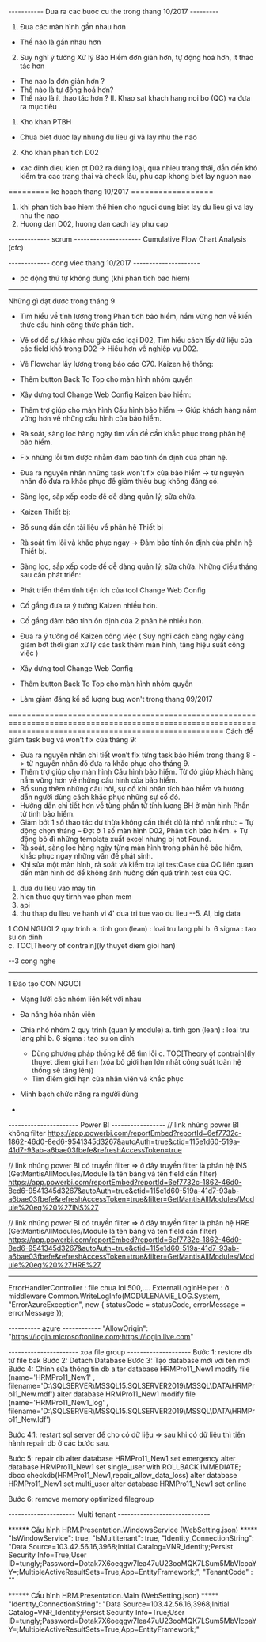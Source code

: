 
----------- Dua ra cac buoc cu the trong thang 10/2017 ---------
1. Đưa các màn hình gần nhau hơn
 - Thế nào là gần nhau hơn
2. Suy nghĩ ý tưởng Xử lý Bảo Hiểm đơn giản hơn, tự động hoá hơn, ít thao tác hơn
 - The nao la đơn giản hơn ?
 - Thế nào là tự động hoá hơn?
 - Thế nào là ít thao tác hơn ?
II. Khao sat khach hang noi bo (QC) va đưa ra mục tiêu
1. Kho khan PTBH
- Chua biet duoc lay nhung du lieu gi và lay nhu the nao 
2. Kho khan phan tich D02
- xac dinh dieu kien pt D02 ra đúng loại, qua nhieu trang thái, dẫn đến khó kiểm tra cac trang thai và check lâu, phu cap khong biet lay nguon nao


========= ke hoach thang 10/2017 ==================
1. khi phan tich bao hiem thể hien cho nguoi dung biet lay du lieu gi va lay nhu the nao
2. Huong dan D02, huong dan cach lay phu cap

------------- scrum ---------------------
Cumulative Flow Chart Analysis (cfc)

------------- cong viec thang 10/2017 ---------------------
- pc động thứ tự không dung (khi phan tich bao hiem)




---------------------
Những gì đạt được trong tháng 9
-	Tìm hiểu về tính lương trong Phân tích bảo hiểm, nắm vững hơn về kiến thức cấu hình công thức phân tích.
-	Vẽ sơ đồ sự khác nhau giữa các loại D02, Tìm hiểu cách lấy dữ liệu của các field khó trong D02      ->  Hiểu hơn về nghiệp vụ D02.
-	Vẽ Flowchar lấy lương trong báo cáo C70.
Kaizen hệ thống:
-	Thêm button Back To Top cho màn hình nhóm quyền
-	Xây dựng tool Change Web Config
Kaizen bảo hiểm:
-	Thêm trợ giúp cho màn hình Cấu hình bảo hiểm -> Giúp khách hàng nắm vững hơn về những cấu hình của bảo hiểm.
-	Rà soát, sàng lọc hàng ngày tìm vấn đề cần khắc phục trong phân hệ bảo hiểm.
-	Fix những lỗi tìm được nhằm đảm bảo tính ổn định của phân hệ.
-	Đưa ra nguyên nhân những task won't fix của bảo hiểm -> từ nguyên nhân đó đưa ra khắc phục để giảm thiểu bug không đáng có.
-	Sàng lọc, sắp xếp code để dễ dàng quản lý, sữa chữa.
-	Kaizen Thiết bị:
-	Bổ sung dần dần tài liệu về phân hệ Thiết bị
-	Rà soát tìm lỗi và khắc phục ngay -> Đảm bảo tính ổn định của phân hệ Thiết bị.
-	Sàng lọc, sắp xếp code để dễ dàng quản lý, sữa chữa.
Những điều tháng sau cần phát triển:
-	Phát triển thêm tính tiện ích của tool Change Web Config
-	Cố gắng đưa ra ý tưởng Kaizen nhiều hơn.
-	Cố gắng đảm bảo tính ổn định của 2 phân hệ nhiều hơn.
-	Đưa ra ý tưởng để Kaizen công việc ( Suy nghĩ cách càng ngày càng giảm bớt thời gian xử lý các task thêm màn hình, tăng hiệu suất công việc )





-	Xây dựng tool Change Web Config
-   Thêm button Back To Top cho màn hình nhóm quyền
-   Làm giảm đáng kể số lượng bug won't trong thang 09/2017



===========================================================================================================================================================
Cách để giảm task bug và won’t fix của tháng 9:
-	Đưa ra nguyên nhân chi tiết won’t fix từng task bảo hiểm trong tháng 8 -> từ nguyên nhân đó đưa ra khắc phục cho tháng 9.
-	Thêm trợ giúp cho màn hình Cấu hình bảo hiểm. Từ đó giúp khách hàng nắm vững hơn về những cấu hình của bảo hiểm.
-	Bổ sung thêm những câu hỏi, sự cố khi phân tích bảo hiểm và hướng dẫn người dùng cách khắc phục những sự cố đó.
-	Hướng dẫn chi tiết hơn về từng phần tử tính lương BH ở màn hình Phần tử tính bảo hiểm.
-	Giảm bớt 1 số thao tác dư thừa không cần thiết dù là nhỏ nhất như: 
        + Tự động chọn tháng – Đợt ở 1 số màn hình D02, Phân tích bảo hiểm.
        + Tự động bỏ đi những template xuất excel nhưng bị not Found.
-	Rà soát, sàng lọc hàng ngày từng màn hình trong phân hệ bảo hiểm, khắc phục ngay những vấn đề phát sinh.
-	Khi sửa một màn hình, rà soát và kiểm tra lại testCase của QC liên quan đến màn hình đó để không ảnh hưởng đến quá trình test của QC.




1. dua du lieu vao may tin
2. hien thuc quy tirnh vao phan mem 
3. api 
4. thu thap du lieu ve hanh vi
4' dua tri tue vao du lieu 
--5. AI, big data




1 CON NGUOI
2 quy trinh
  a. tinh gon (lean) : loai tru lang phi
  b. 6 sigma : tao su on dinh  
  c. TOC[Theory of contrain](ly thuyet diem gioi han)

--3 cong nghe

---------------------------------------------------------------------
1 Đào tạo CON NGUOI
  - Mạng lưới các nhóm liên kết với nhau
  - Đa năng hóa nhân viên
  - Chia nhỏ nhóm
2 quy trinh (quan ly module)
  a. tinh gon (lean) : loai tru lang phi
  b. 6 sigma : tao su on dinh  
    - Dùng phương pháp thống kê để tìm lỗi
  c. TOC[Theory of contrain](ly thuyet diem gioi han (xóa bỏ giới hạn lớn nhất công suất toàn hệ thống sẽ tăng lên))
    - Tìm điểm giới hạn của nhân viên và khắc phục
  
  - Minh bạch chức năng ra người dùng
  - 

---------------------- Power BI -----------------
// link nhúng power BI không filter
https://app.powerbi.com/reportEmbed?reportId=6ef7732c-1862-46d0-8ed6-9541345d3267&autoAuth=true&ctid=115e1d60-519a-41d7-93ab-a6bae03fbefe&refreshAccessToken=true

// link nhúng power BI có truyền filter => ở đây truyền filter là phân hệ INS (GetMantisAllModules/Module là tên bảng và tên field cần filter)
https://app.powerbi.com/reportEmbed?reportId=6ef7732c-1862-46d0-8ed6-9541345d3267&autoAuth=true&ctid=115e1d60-519a-41d7-93ab-a6bae03fbefe&refreshAccessToken=true&filter=GetMantisAllModules/Module%20eq%20%27INS%27

// link nhúng power BI có truyền filter => ở đây truyền filter là phân hệ HRE (GetMantisAllModules/Module là tên bảng và tên field cần filter)
https://app.powerbi.com/reportEmbed?reportId=6ef7732c-1862-46d0-8ed6-9541345d3267&autoAuth=true&ctid=115e1d60-519a-41d7-93ab-a6bae03fbefe&refreshAccessToken=true&filter=GetMantisAllModules/Module%20eq%20%27HRE%27	
	

-----------------------------------
ErrorHandlerController : file chua loi 500,....
ExternalLoginHelper : ở middleware
 Common.WriteLogInfo(MODULENAME_LOG.System, "ErrorAzureException", new { statusCode = statusCode, errorMessage = errorMessage });
 
 
---------- azure ------------
"AllowOrigin": "https://login.microsoftonline.com;https://login.live.com"







---------------------- xoa file group --------------------
Bước 1: restore db từ file bak
Bước 2: Detach Database
Bước 3: Tạo database mới với tên mới
Bước 4: Chỉnh sửa thông tin db
alter database HRMPro11_New1 modify file (name='HRMPro11_New1' , filename='D:\SQLSERVER\MSSQL15.SQLSERVER2019\MSSQL\DATA\HRMPro11_New.mdf')
alter database HRMPro11_New1 modify file (name='HRMPro11_New1_log' , filename='D:\SQLSERVER\MSSQL15.SQLSERVER2019\MSSQL\DATA\HRMPro11_New.ldf')

Bước 4.1: restart sql server để cho có dữ liệu => sau khi có dữ liệu thì tiến hành repair db ở các bước sau.

Bước 5: repair db
alter database HRMPro11_New1 set emergency
alter database HRMPro11_New1 set single_user with ROLLBACK IMMEDIATE;
dbcc checkdb(HRMPro11_New1,repair_allow_data_loss)
alter database HRMPro11_New1 set multi_user
alter database HRMPro11_New1 set online

Bước 6: remove memory optimized filegroup


--------------------- Multi tenant -----------------------------

****** Cấu hình HRM.Presentation.WindowsService (WebSetting.json) *****
"IsWindowService": true,
"IsMultitenant": true,
"Identity_ConnectionString": "Data Source=103.42.56.16,3968;Initial Catalog=VNR_Identity;Persist Security Info=True;User ID=tungly;Password=Dotak7X6oeqgw7lea47uU23ooMQK7LSum5MbVlcoaYY=;MultipleActiveResultSets=True;App=EntityFramework;",
"TenantCode" : ""		

****** Cấu hình HRM.Presentation.Main (WebSetting.json) *****
"Identity_ConnectionString": "Data Source=103.42.56.16,3968;Initial Catalog=VNR_Identity;Persist Security Info=True;User ID=tungly;Password=Dotak7X6oeqgw7lea47uU23ooMQK7LSum5MbVlcoaYY=;MultipleActiveResultSets=True;App=EntityFramework;"


